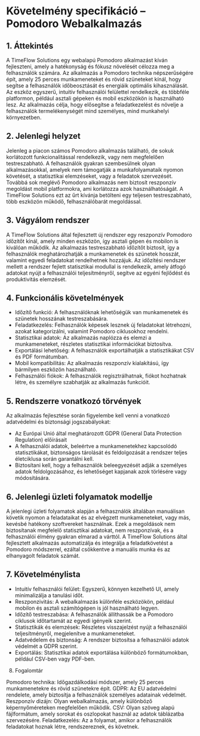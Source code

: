 # Követelmény specifikáció – Pomodoro Webalkalmazás

## 1. Áttekintés
A TimeFlow Solutions egy webalapú Pomodoro alkalmazást kíván fejleszteni, amely a hatékonyság és fókusz növelését célozza meg a felhasználók számára. Az alkalmazás a Pomodoro technika népszerűségére épít, amely 25 perces munkameneteket és rövid szüneteket kínál, hogy segítse a felhasználók időbeosztását és energiáik optimális kihasználását. Az eszköz egyszerű, intuitív felhasználói felülettel rendelkezik, és többféle platformon, például asztali gépeken és mobil eszközökön is használható lesz. Az alkalmazás célja, hogy elősegítse a feladatkezelést és növelje a felhasználók termelékenységét mind személyes, mind munkahelyi környezetben.

## 2. Jelenlegi helyzet
Jelenleg a piacon számos Pomodoro alkalmazás található, de sokuk korlátozott funkcionalitással rendelkezik, vagy nem megfelelően testreszabható. A felhasználók gyakran szembesülnek olyan alkalmazásokkal, amelyek nem támogatják a munkafolyamataik nyomon követését, a statisztikai elemzéseket, vagy a feladatok szervezését. Továbbá sok meglévő Pomodoro alkalmazás nem biztosít reszponzív megoldást mobil platformokra, ami korlátozza azok használhatóságát. A TimeFlow Solutions ezt az űrt kívánja betölteni egy teljesen testreszabható, több eszközön működő, felhasználóbarát megoldással.

## 3. Vágyálom rendszer

A TimeFlow Solutions által fejlesztett új rendszer egy reszponzív Pomodoro időzítőt kínál, amely minden eszközön, így asztali gépen és mobilon is kiválóan működik. Az alkalmazás testreszabható időzítőt biztosít, így a felhasználók meghatározhatják a munkamenetek és szünetek hosszát, valamint egyedi feladatokat rendelhetnek hozzájuk. Az időzítési rendszer mellett a rendszer fejlett statisztikai modullal is rendelkezik, amely átfogó adatokat nyújt a felhasználói teljesítményről, segítve az egyéni fejlődést és produktivitás elemzését.

## 4. Funkcionális követelmények

- Időzítő funkció: A felhasználóknak lehetőségük van munkamenetek és szünetek hosszának testreszabására.
- Feladatkezelés: Felhasználók képesek lesznek új feladatokat létrehozni, azokat kategorizálni, valamint Pomodoro ciklusokhoz rendelni.
- Statisztikai adatok: Az alkalmazás naplózza és elemzi a munkameneteket, részletes statisztikai információkat biztosítva.
- Exportálási lehetőség: A felhasználók exportálhatják a statisztikákat CSV és PDF formátumban.
- Mobil kompatibilitás: Az alkalmazás reszponzív kialakítású, így bármilyen eszközön használható.
- Felhasználói fiókok: A felhasználók regisztrálhatnak, fiókot hozhatnak létre, és személyre szabhatják az alkalmazás funkcióit.

## 5. Rendszerre vonatkozó törvények

 Az alkalmazás fejlesztése során figyelembe kell venni a vonatkozó adatvédelmi és biztonsági jogszabályokat:
- Az Európai Unió által meghatározott GDPR (General Data Protection Regulation) előírásait
- A felhasználói adatok, beleértve a munkamenetekhez kapcsolódó statisztikákat, biztonságos tárolását és feldolgozását a rendszer teljes életciklusa során garantálni kell.
- Biztosítani kell, hogy a felhasználók beleegyezését adják a személyes adatok feldolgozásához, és lehetőséget kapjanak azok törlésére vagy módosítására.

## 6. Jelenlegi üzleti folyamatok modellje

A jelenlegi üzleti folyamatok alapján a felhasználók általában manuálisan követik nyomon a feladataikat és az elvégzett munkameneteket, vagy más, kevésbé hatékony szoftvereket használnak. Ezek a megoldások nem biztosítanak megfelelő statisztikai adatokat, nem reszponzívak, és a felhasználói élmény gyakran elmarad a várttól. A TimeFlow Solutions által fejlesztett alkalmazás automatizálja és integrálja a feladatkövetést a Pomodoro módszerrel, ezáltal csökkentve a manuális munka és az elhanyagolt feladatok számát.

## 7. Követelménylista

- Intuitív felhasználói felület: Egyszerű, könnyen kezelhető UI, amely minimalizálja a tanulási időt.
- Reszponzivitás: A webalkalmazás különféle eszközökön, például mobilon és asztali számítógépen is jól használható legyen.
- Időzítő testreszabása: A felhasználók állíthassák be a Pomodoro ciklusok időtartamát az egyedi igényeik szerint.
- Statisztikák és elemzések: Részletes visszajelzést nyújt a felhasználói teljesítményről, megjelenítve a munkameneteket.
- Adatvédelem és biztonság: A rendszer biztosítsa a felhasználói adatok védelmét a GDPR szerint.
- Exportálás: Statisztikai adatok exportálása különböző formátumokban, például CSV-ben vagy PDF-ben.

8. Fogalomtár

Pomodoro technika: Időgazdálkodási módszer, amely 25 perces munkamenetekre és rövid szünetekre épít.
GDPR: Az EU adatvédelmi rendelete, amely biztosítja a felhasználók személyes adatainak védelmét.
Reszponzív dizájn: Olyan webalkalmazás, amely különböző képernyőméreteken megfelelően működik.
CSV: Olyan szöveg alapú fájlformátum, amely sorokat és oszlopokat használ az adatok táblázatba szervezésére.
Feladatkezelés: Az a folyamat, amikor a felhasználók feladatokat hoznak létre, rendszereznek, és követnek.